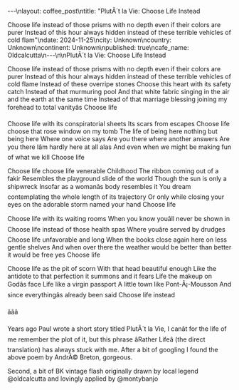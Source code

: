 ---\nlayout: coffee_post\ntitle: "PlutÃ´t la Vie: Choose Life Instead

Choose life instead of those prisms with no depth even if their colors are purer
Instead of this hour always hidden instead of these terrible vehicles of cold flam"\ndate: 2024-11-25\ncity: Unknown\ncountry: Unknown\ncontinent: Unknown\npublished: true\ncafe_name: Oldcalcutta\n---\n\nPlutÃ´t la Vie: Choose Life Instead

Choose life instead of those prisms with no depth even if their colors are purer
Instead of this hour always hidden instead of these terrible vehicles of cold flame
Instead of these overripe stones
Choose this heart with its safety catch
Instead of that murmuring pool
And that white fabric singing in the air and the earth at the same time
Instead of that marriage blessing joining my forehead to total vanityâs
Choose life

Choose life with its conspiratorial sheets
Its scars from escapes
Choose life choose that rose window on my tomb
The life of being here nothing but being here
Where one voice says Are you there where another answers Are you there
Iâm hardly here at all alas
And even when we might be making fun of what we kill
Choose life

Choose life choose life venerable Childhood
The ribbon coming out of a fakir
Resembles the playground slide of the world
Though the sun is only a shipwreck
Insofar as a womanâs body resembles it
You dream contemplating the whole length of its trajectory
Or only while closing your eyes on the adorable storm named your hand
Choose life

Choose life with its waiting rooms
When you know youâll never be shown in
Choose life instead of those health spas
Where youâre served by drudges
Choose life unfavorable and long
When the books close again here on less gentle shelves
And when over there the weather would be better than better it would be free yes
Choose life

Choose life as the pit of scorn
With that head beautiful enough
Like the antidote to that perfection it summons and it fears
Life the makeup on Godâs face
Life like a virgin passport
A little town like Pont-Ã¡-Mousson
And since everythingâs already been said
Choose life instead

âââ

Years ago Paul wrote a short story titled PlutÃ´t la Vie, I canât for the life of me remember the plot of it, but this phrase âRather Lifeâ (the direct translation) has always stuck with me. After a bit of googling I found the above  poem by AndrÃ© Breton, gorgeous.

Second, a bit of BK vintage flash originally drawn by local legend @oldcalcutta and lovingly applied by @montybanjo